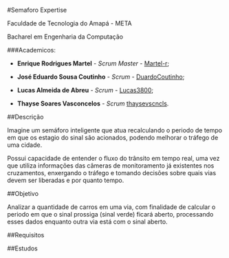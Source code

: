 #Semaforo Expertise

Faculdade de Tecnologia do Amapá - META

Bacharel em Engenharia da Computação

###Academicos:

* **Enrique Rodrigues Martel** - *Scrum Master* - [Martel-r](https://github.com/Martel-R);

* **José Eduardo Sousa Coutinho** - *Scrum* - [DuardoCoutinho](https://github.com/DuardoCoutinho);

* **Lucas Almeida de Abreu** - *Scrum* - [Lucas3800](https://github.com/Lucas3800);

* **Thayse Soares Vasconcelos** - *Scrum* [thaysevscncls](https://github.com/thaysevscncls).

##Descrição

Imagine um semáforo inteligente que atua recalculando o periodo de tempo em que os estagio do sinal são acionados, podendo melhorar o tráfego de uma cidade. 

Possui capacidade de entender o fluxo do trânsito em tempo real, uma vez que utiliza informações das câmeras de monitoramento já existentes nos cruzamentos, enxergando o tráfego e tomando decisões sobre quais vias devem ser liberadas e por quanto tempo.

##Objetivo

Analizar a quantidade de carros em uma via, com finalidade de calcular o periodo em que o sinal prossiga (sinal verde) ficará aberto, processando esses dados enquanto outra via está com o sinal aberto.

##Requisitos


##Estudos